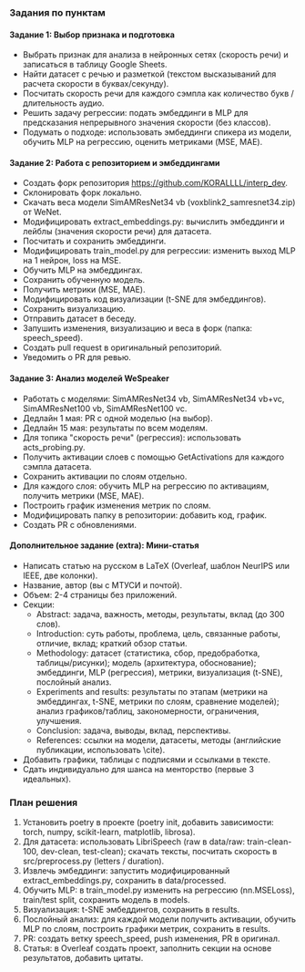 ### Задания по пунктам

#### Задание 1: Выбор признака и подготовка
- Выбрать признак для анализа в нейронных сетях (скорость речи) и записаться в таблицу Google Sheets.
- Найти датасет с речью и разметкой (текстом высказываний для расчета скорости в буквах/секунду).
- Посчитать скорость речи для каждого сэмпла как количество букв / длительность аудио.
- Решить задачу регрессии: подать эмбеддинги в MLP для предсказания непрерывного значения скорости (без классов).
- Подумать о подходе: использовать эмбеддинги спикера из модели, обучить MLP на регрессию, оценить метриками (MSE, MAE).

#### Задание 2: Работа с репозиторием и эмбеддингами
- Создать форк репозитория https://github.com/KORALLLL/interp_dev.
- Склонировать форк локально.
- Скачать веса модели SimAMResNet34 vb (voxblink2_samresnet34.zip) от WeNet.
- Модифицировать extract_embeddings.py: вычислить эмбеддинги и лейблы (значения скорости речи) для датасета.
- Посчитать и сохранить эмбеддинги.
- Модифицировать train_model.py для регрессии: изменить выход MLP на 1 нейрон, loss на MSE.
- Обучить MLP на эмбеддингах.
- Сохранить обученную модель.
- Получить метрики (MSE, MAE).
- Модифицировать код визуализации (t-SNE для эмбеддингов).
- Сохранить визуализацию.
- Отправить датасет в беседу.
- Запушить изменения, визуализацию и веса в форк (папка: speech_speed).
- Создать pull request в оригинальный репозиторий.
- Уведомить о PR для ревью.

#### Задание 3: Анализ моделей WeSpeaker
- Работать с моделями: SimAMResNet34 vb, SimAMResNet34 vb+vc, SimAMResNet100 vb, SimAMResNet100 vc.
- Дедлайн 1 мая: PR с одной моделью (на выбор).
- Дедлайн 15 мая: результаты по всем моделям.
- Для топика "скорость речи" (регрессия): использовать acts_probing.py.
- Получить активации слоев с помощью GetActivations для каждого сэмпла датасета.
- Сохранить активации по слоям отдельно.
- Для каждого слоя: обучить MLP на регрессию по активациям, получить метрики (MSE, MAE).
- Построить график изменения метрик по слоям.
- Модифицировать папку в репозитории: добавить код, график.
- Создать PR с обновлениями.

#### Дополнительное задание (extra): Мини-статья
- Написать статью на русском в LaTeX (Overleaf, шаблон NeurIPS или IEEE, две колонки).
- Название, автор (вы с МТУСИ и почтой).
- Объем: 2-4 страницы без приложений.
- Секции:
  - Abstract: задача, важность, методы, результаты, вклад (до 300 слов).
  - Introduction: суть работы, проблема, цель, связанные работы, отличие, вклад; краткий обзор статьи.
  - Methodology: датасет (статистика, сбор, предобработка, таблицы/рисунки); модель (архитектура, обоснование); эмбеддинги, MLP (регрессия), метрики, визуализация (t-SNE), послойный анализ.
  - Experiments and results: результаты по этапам (метрики на эмбеддингах, t-SNE, метрики по слоям, сравнение моделей); анализ графиков/таблиц, закономерности, ограничения, улучшения.
  - Conclusion: задача, выводы, вклад, перспективы.
  - References: ссылки на модели, датасеты, методы (английские публикации, использовать \cite).
- Добавить графики, таблицы с подписями и ссылками в тексте.
- Сдать индивидуально для шанса на менторство (первые 3 идеальных).

### План решения
1. Установить poetry в проекте (poetry init, добавить зависимости: torch, numpy, scikit-learn, matplotlib, librosa).
2. Для датасета: использовать LibriSpeech (raw в data/raw: train-clean-100, dev-clean, test-clean); скачать тексты, посчитать скорость в src/preprocess.py (letters / duration).
3. Извлечь эмбеддинги: запустить модифицированный extract_embeddings.py, сохранить в data/processed.
4. Обучить MLP: в train_model.py изменить на регрессию (nn.MSELoss), train/test split, сохранить модель в models.
5. Визуализация: t-SNE эмбеддингов, сохранить в results.
6. Послойный анализ: для каждой модели получить активации, обучить MLP по слоям, построить графики метрик, сохранить в results.
7. PR: создать ветку speech_speed, push изменения, PR в оригинал.
8. Статья: в Overleaf создать проект, заполнить секции на основе результатов, добавить цитаты.